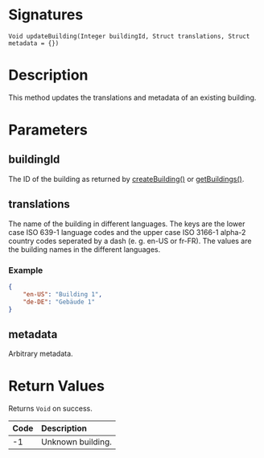 <!---
{
    "category": "Rooms and Categories",
    "name": "updateBuilding",
    "shortDescription": "Updates the translations and metadata of an existing building"
}
--->

# Signatures

```
Void updateBuilding(Integer buildingId, Struct translations, Struct metadata = {})
```

# Description

This method updates the translations and metadata of an existing building.

# Parameters

## buildingId

The ID of the building as returned by [createBuilding()](#createBuilding) or [getBuildings()](#getBuildings).

## translations

The name of the building in different languages. The keys are the lower case ISO 639-1 language codes and the upper case ISO 3166-1 alpha-2 country codes seperated by a dash (e. g. en-US or fr-FR). The values are the building names in the different languages.

### Example

```json
{
	"en-US": "Building 1",
	"de-DE": "Gebäude 1"
}
```

## metadata

Arbitrary metadata.

# Return Values

Returns `Void` on success.

| Code | Description       |
|:-----|:------------------|
| -1   | Unknown building. |